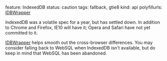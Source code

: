 feature: IndexedDB
status: caution
tags: fallback, gtie8
kind: api
polyfillurls: [IDBWrapper](https://github.com/jensarps/IDBWrapper)

IndexedDB was a volatile spec for a year, but has settled down. In addition to Chrome and Firefox, IE10 will have it; Opera and Safari have not yet committed to it.

[IDBWrapper](https://github.com/jensarps/IDBWrapper) helps smooth out the cross-browser differences. You may consider falling back to WebSQL when IndexedDB isn't available, but do keep in mind that WebSQL has been abandoned.
